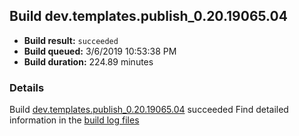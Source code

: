 ## Build dev.templates.publish_0.20.19065.04
- **Build result:** `succeeded`
- **Build queued:** 3/6/2019 10:53:38 PM
- **Build duration:** 224.89 minutes
### Details
Build [dev.templates.publish_0.20.19065.04](https://winappstudio.visualstudio.com/web/build.aspx?pcguid=a4ef43be-68ce-4195-a619-079b4d9834c2&builduri=vstfs%3a%2f%2f%2fBuild%2fBuild%2f27204) succeeded
Find detailed information in the [build log files](https://uwpctdiags.blob.core.windows.net/buildlogs/dev.templates.publish_0.20.19065.04_logs.zip)
